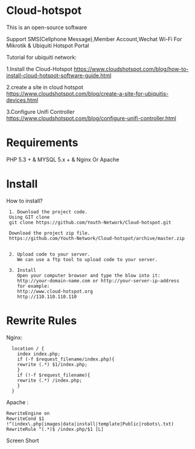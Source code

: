 # Cloud-hotspot
  
  This is an open-source software
  
  Support SMS(Cellphone Message),Member Account,Wechat Wi-Fi For Mikrotik & Ubiquiti Hotspot Portal
  
  Tutorial for ubiquiti network:
  
  1.Install the Cloud-Hotspot https://www.cloudshotspot.com/blog/how-to-install-cloud-hotspot-software-guide.html
  
  2.create a site in cloud hotspot https://www.cloudshotspot.com/blog/create-a-site-for-ubiquitis-devices.html
  
  3.Configure Unifi Controller https://www.cloudshotspot.com/blog/configure-unifi-controller.html
    
  
  

# Requirements
  PHP 5.3 +  & MYSQL 5.x + & Nginx Or Apache

# Install

  How to install? 
	
	 1. Download the project code.
	 Using GIT clone		
	 git clone https://github.com/Youth-Network/Cloud-hotspot.git		
		
	 Download the project zip file.	 	 
	 https://github.com/Youth-Network/Cloud-hotspot/archive/master.zip
			
			
	 2. Upload code to your server.
	    We can use a ftp tool to upload code to your server.			
			
	 3. Install
	    Open your computer browser and type the blow into it:
		http://your-domain-name.com or http://your-server-ip-address
		for example:
		http://www.cloud-hotspot.org 
		http://110.110.110.110	    
	
# Rewrite Rules
	
 Nginx:
  
	  location / {
	    index index.php;
	    if (-f $request_filename/index.php){
		rewrite (.*) $1/index.php;
	    }
	    if (!-f $request_filename){
		rewrite (.*) /index.php;
	    }
	  }
	  
Apache :

	RewriteEngine on  
	RewriteCond $1 !^(index\.php|images|data|install|template|Public|robots\.txt) 
	RewriteRule ^(.*)$ /index.php/$1 [L]
	
	
Screen Short


	
